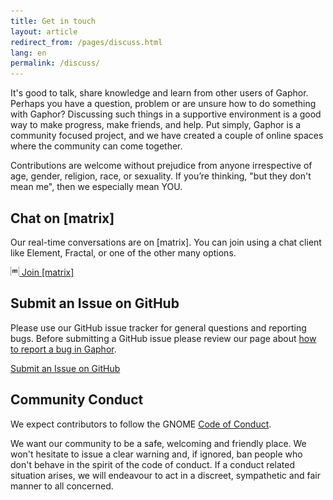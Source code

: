 ```yaml
---
title: Get in touch
layout: article
redirect_from: /pages/discuss.html
lang: en
permalink: /discuss/
---
```


It's good to talk, share knowledge and learn from other users of Gaphor. Perhaps
you have a question, problem or are unsure how to do something with Gaphor?
Discussing such things in a supportive environment is a good way to make
progress, make friends, and help. Put simply, Gaphor is a community focused
project, and we have created a couple of online spaces where the community can
come together.

Contributions are welcome without prejudice from anyone irrespective of age,
gender, religion, race, or sexuality. If you’re thinking, "but they don't mean
me", then we especially mean YOU.

## Chat on [matrix]

Our real-time conversations are on [matrix]. You can join using a chat client
like Element, Fractal, or one of the other many options.

[<img src="/images/matrix_org.svg" alt="matrix.org" style="height: 1em" /> Join [matrix]](https://matrix.to/#/#gaphor_Lobby:gitter.im)

## Submit an Issue on GitHub

Please use our GitHub issue tracker for general questions and reporting bugs.
Before submitting a GitHub issue please review our page about
[how to report a bug in Gaphor](/tutorials/report-bugs).

[<i class="fab fa-github"></i> Submit an Issue on GitHub](https://github.com/gaphor/gaphor/issues)

## Community Conduct

We expect contributors to follow the GNOME [Code of
Conduct](https://conduct.gnome.org/).

We want our community to be a safe, welcoming and friendly place.
We won't hesitate to issue a clear warning and, if ignored, ban people who don't
behave in the spirit of the code of conduct. If a conduct related situation arises, we
will endeavour to act in a discreet, sympathetic and fair manner to all
concerned.
